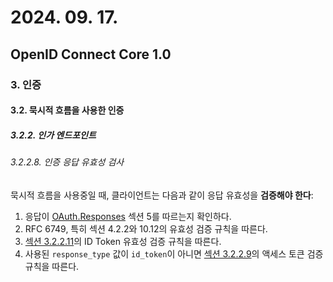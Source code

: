 # 2024. 09. 17.

## OpenID Connect Core 1.0

### 3. 인증

#### 3.2. 묵시적 흐름을 사용한 인증

##### 3.2.2. 인가 엔드포인트

###### 3.2.2.8. 인증 응답 유효성 검사

묵시적 흐름을 사용중일 때, 클라이언트는 다음과 같이 응답 유효성을 **검증해야 한다**:

1. 응답이 [OAuth.Responses][oauth-responses] 섹션 5를 따르는지 확인하다.
2. RFC 6749, 특히 섹션 4.2.2와 10.12의 유효성 검증 규칙을 따른다.
3. [섹션 3.2.2.11][oidc-core-section-3-2-2-11]의 ID Token 유효성 검증 규칙을 따른다.
4. 사용된 `response_type` 값이 `id_token`이 아니면 [섹션 3.2.2.9][oidc-core-section-3-2-2-9]의 액세스 토큰 검증 규칙을 따른다.





[oauth-responses]: https://openid.net/specs/oauth-v2-multiple-response-types-1_0.html
[oidc-core-section-3-2-2-11]: https://openid.net/specs/openid-connect-core-1_0.html#ImplicitIDTValidation
[oidc-core-section-3-2-2-9]: https://openid.net/specs/openid-connect-core-1_0.html#ImplicitTokenValidation